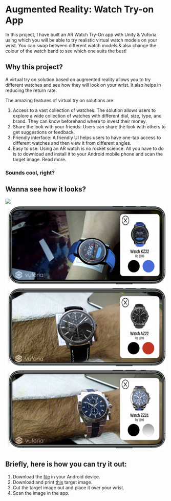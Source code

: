 # Augmented Reality: Watch Try-on App

<!-- <p align="center">
  <img src="logos/unity.png" width="200px">
  <img src="logos/vuforia.png" width="150px">
</p>
 <a href="https://unity.com/" target="_blank">
    <img src="https://www.vectorlogo.zone/logos/unity3d/unity3d-icon.svg" alt="unity" width="20"/>
 </a>
 <img src="images/logos/vuforia.png" width="35px"> -->
 
In this project, I have built an AR Watch Try-On app with Unity & Vuforia using which you will be able to try realistic virtual watch models on your wrist. You can swap between different watch models & also change the colour of the  watch band to see which one suits the best!

## Why this project?

A virtual try on solution based on augmented reality allows you to try different watches and see how they will look on your wrist. It also helps in reducing the return rate.

The amazing features of virtual try on solutions are:

1. Access to a vast collection of watches: The solution allows users to explore a wide collection of watches with different dial, size, type, and brand. They can know beforehand where to invest their money.
2. Share the look with your friends: Users can share the look with others to get suggestions or feedback.
3. Friendly interface: A friendly UI helps users to have one-tap access to different watches and then view it from different angles.
4. Easy to use: Using an AR watch is no rocket science. All you have to do is to download and install it to your Android mobile phone and scan the target image. Read more.

### Sounds cool, right?

## Wanna see how it looks? 

<img src="images/mockups/1.png" width="500px">   <img src="images/mockups/4.png" width="500px">
<br/>
<img src="images/mockups/3.png" width="500px">   <img src="images/mockups/2.png" width="500px">


## Briefly, here is how you can try it out:

1. Download the [file](apk/Watch%20Try%20On%20App.sln.apk) in your Android device.
2. Download and print [this](images/target/target.pdf) target image.
3. Cut the target image out and place it over your wrist.
4. Scan the image in the app.
